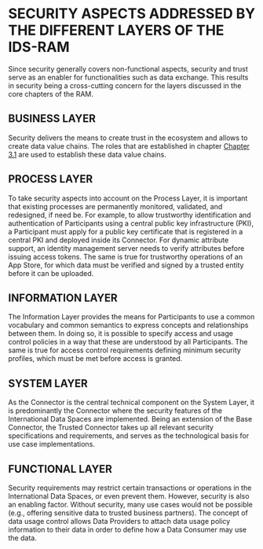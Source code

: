 # SECURITY ASPECTS ADDRESSED BY THE DIFFERENT LAYERS OF THE IDS-RAM

Since security generally covers non-functional aspects, security and trust serve as an enabler for functionalities such as data exchange. This results in security being a cross-cutting concern for the layers discussed in the core chapters of the RAM. 

## BUSINESS LAYER
Security delivers the means to create trust in the ecosystem and allows to create data value chains. The roles that are established in chapter [Chapter 3.1](../../3_Layers_of_the_Reference_Architecture_Model/3_1_Business_Layer/README.md) are used to establish these data value chains. 

## PROCESS LAYER
To take security aspects into account on the Process Layer, it is important that existing processes are permanently monitored, validated, and redesigned, if need be. For example, to allow trustworthy identification and authentication of Participants using a central public key infrastructure (PKI), a Participant must apply for a public key certificate that is registered in a central PKI and deployed inside its Connector. For dynamic attribute support, an identity management server needs to verify attributes before issuing access tokens. The same is true for trustworthy operations of an App Store, for which data must be verified and signed by a trusted entity before it can be uploaded.

## INFORMATION LAYER
The Information Layer provides the means for Participants to use a common vocabulary and common semantics to express concepts and relationships between them. In doing so, it is possible to specify access and usage control policies in a way that these are understood by all Participants. The same is true for access control requirements defining minimum security profiles, which must be met before access is granted.

## SYSTEM LAYER
As the Connector is the central technical component on the System Layer, it is predominantly the Connector where the
security features of the International Data Spaces are implemented. Being an extension of the Base Connector, the Trusted Connector takes up all relevant security specifications and requirements, and serves as the technological basis for use case implementations.

## FUNCTIONAL LAYER
Security requirements may restrict certain transactions or operations in the International Data Spaces, or even prevent them. However, security is also an enabling factor. Without security, many use cases would not be possible (e.g., offering sensitive data to trusted business partners). The concept of
data usage control allows Data Providers to attach data usage policy information to their data in order to define how a Data Consumer may use the data.
